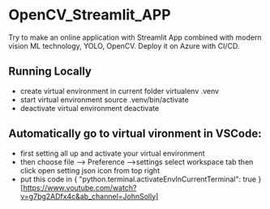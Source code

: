 # OpenCV_Streamlit_APP
Try to make an online application with Streamlit App combined with modern vision ML technology, YOLO, OpenCV. Deploy it on Azure with CI/CD. 


## Running Locally  
- create virtual environment in current folder
    virtualenv .venv
- start virtual environment 
    source .venv/bin/activate
- deactivate virtual environment
    deactivate

## Automatically go to virtual vironment in VSCode:
- first setting all up and activate your virtual environment
- then choose file --> Preference -->settings  select workspace tab then click open setting json icon from top right
- put this code in
    {
        "python.terminal.activateEnvInCurrentTerminal": true
    }
[https://www.youtube.com/watch?v=g7bg2ADfx4c&ab_channel=JohnSolly]

